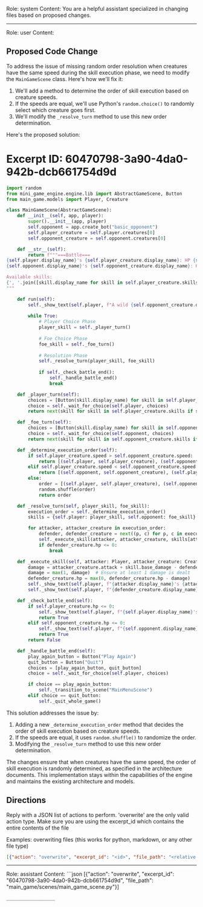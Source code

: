 Role: system
Content: You are a helpful assistant specialized in changing files based on proposed changes.
__________________
Role: user
Content: 
## Proposed Code Change
To address the issue of missing random order resolution when creatures have the same speed during the skill execution phase, we need to modify the `MainGameScene` class. Here's how we'll fix it:

1. We'll add a method to determine the order of skill execution based on creature speeds.
2. If the speeds are equal, we'll use Python's `random.choice()` to randomly select which creature goes first.
3. We'll modify the `_resolve_turn` method to use this new order determination.

Here's the proposed solution:

# Excerpt ID: 60470798-3a90-4da0-942b-dcb661754d9d
```python main_game/scenes/main_game_scene.py
import random
from mini_game_engine.engine.lib import AbstractGameScene, Button
from main_game.models import Player, Creature

class MainGameScene(AbstractGameScene):
    def __init__(self, app, player):
        super().__init__(app, player)
        self.opponent = app.create_bot("basic_opponent")
        self.player_creature = self.player.creatures[0]
        self.opponent_creature = self.opponent.creatures[0]

    def __str__(self):
        return f"""===Battle===
{self.player.display_name}'s {self.player_creature.display_name}: HP {self.player_creature.hp}/{self.player_creature.max_hp}
{self.opponent.display_name}'s {self.opponent_creature.display_name}: HP {self.opponent_creature.hp}/{self.opponent_creature.max_hp}

Available skills:
{', '.join([skill.display_name for skill in self.player_creature.skills])}
"""

    def run(self):
        self._show_text(self.player, f"A wild {self.opponent_creature.display_name} appears!")
        
        while True:
            # Player Choice Phase
            player_skill = self._player_turn()
            
            # Foe Choice Phase
            foe_skill = self._foe_turn()
            
            # Resolution Phase
            self._resolve_turn(player_skill, foe_skill)
            
            if self._check_battle_end():
                self._handle_battle_end()
                break

    def _player_turn(self):
        choices = [Button(skill.display_name) for skill in self.player_creature.skills]
        choice = self._wait_for_choice(self.player, choices)
        return next(skill for skill in self.player_creature.skills if skill.display_name == choice.display_name)

    def _foe_turn(self):
        choices = [Button(skill.display_name) for skill in self.opponent_creature.skills]
        choice = self._wait_for_choice(self.opponent, choices)
        return next(skill for skill in self.opponent_creature.skills if skill.display_name == choice.display_name)

    def _determine_execution_order(self):
        if self.player_creature.speed > self.opponent_creature.speed:
            return [(self.player, self.player_creature), (self.opponent, self.opponent_creature)]
        elif self.player_creature.speed < self.opponent_creature.speed:
            return [(self.opponent, self.opponent_creature), (self.player, self.player_creature)]
        else:
            order = [(self.player, self.player_creature), (self.opponent, self.opponent_creature)]
            random.shuffle(order)
            return order

    def _resolve_turn(self, player_skill, foe_skill):
        execution_order = self._determine_execution_order()
        skills = {self.player: player_skill, self.opponent: foe_skill}

        for attacker, attacker_creature in execution_order:
            defender, defender_creature = next((p, c) for p, c in execution_order if p != attacker)
            self._execute_skill(attacker, attacker_creature, skills[attacker], defender_creature)
            if defender_creature.hp <= 0:
                break

    def _execute_skill(self, attacker: Player, attacker_creature: Creature, skill, defender_creature: Creature):
        damage = attacker_creature.attack + skill.base_damage - defender_creature.defense
        damage = max(1, damage)  # Ensure at least 1 damage is dealt
        defender_creature.hp = max(0, defender_creature.hp - damage)
        self._show_text(self.player, f"{attacker.display_name}'s {attacker_creature.display_name} uses {skill.display_name}!")
        self._show_text(self.player, f"{defender_creature.display_name} takes {damage} damage!")

    def _check_battle_end(self):
        if self.player_creature.hp <= 0:
            self._show_text(self.player, f"{self.player.display_name}'s {self.player_creature.display_name} fainted! You lose!")
            return True
        elif self.opponent_creature.hp <= 0:
            self._show_text(self.player, f"{self.opponent.display_name}'s {self.opponent_creature.display_name} fainted! You win!")
            return True
        return False

    def _handle_battle_end(self):
        play_again_button = Button("Play Again")
        quit_button = Button("Quit")
        choices = [play_again_button, quit_button]
        choice = self._wait_for_choice(self.player, choices)

        if choice == play_again_button:
            self._transition_to_scene("MainMenuScene")
        elif choice == quit_button:
            self._quit_whole_game()
```

This solution addresses the issue by:

1. Adding a new `_determine_execution_order` method that decides the order of skill execution based on creature speeds.
2. If the speeds are equal, it uses `random.shuffle()` to randomize the order.
3. Modifying the `_resolve_turn` method to use this new order determination.

The changes ensure that when creatures have the same speed, the order of skill execution is randomly determined, as specified in the architecture documents. This implementation stays within the capabilities of the engine and maintains the existing architecture and models.

## Directions
Reply with a JSON list of actions to perform. 'overwrite' are the only valid action type. 
Make sure you are using the excerpt_id which contains the entire contents of the file

Examples:
overwriting files (this works for python, markdown, or any other file type)
```json output_example1
[{"action": "overwrite", "excerpt_id": "<id>", "file_path": "<relative file path>"}]
```

__________________
Role: assistant
Content: ```json
[{"action": "overwrite", "excerpt_id": "60470798-3a90-4da0-942b-dcb661754d9d", "file_path": "main_game/scenes/main_game_scene.py"}]
```
__________________
